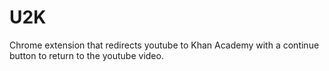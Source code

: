 # U2K
Chrome extension that redirects youtube to Khan Academy with a continue button to return to the youtube video.
